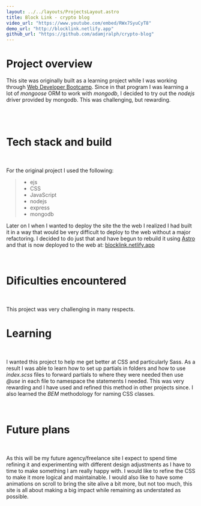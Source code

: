 ```yaml
---
layout: ../../layouts/ProjectsLayout.astro
title: Block Link - crypto blog
video_url: "https://www.youtube.com/embed/RWx7SyuCyT8"
demo_url: "http://blocklink.netlify.app"
github_url: "https://github.com/adamjralph/crypto-blog"
---
```


# Project overview

This site was originally built as a learning project while I was working through [Web Developer Bootcamp](https://www.udemy.com/course/the-web-developer-bootcamp).
Since in that program I was learning a lot of _mongoose_ ORM to work with _mongodb_, I decided to try out the _nodejs_ driver provided by mongodb. This was challenging, but rewarding.

</p>

<br><br>

# Tech stack and build

<br>

For the original project I used the following:

> -   ejs
> -   CSS
> -   JavaScript
> -   nodejs
> -   express
> -   mongodb

Later on I when I wanted to deploy the site the the web I realized I had built it in a way that would be very difficult to deploy to the web without a major refactoring. I decided to do just that and have begun to rebuild it using [Astro](http://astro.build) and that is now deployed to the web at: [blocklink.netlify.app](http://blocklink.netlify.app)

<br>

# Dificulties encountered

<br>

This project was very challenging in many respects.
<br>

# Learning

<br>

I wanted this project to help me get better at CSS and particularly
Sass. As a result I was able to learn how to set up partials in folders
and how to use _index.scss_ files to forward partials to where they were
needed then use _@use_ in each file to namespace the statements I needed.
This was very rewarding and I have used and refined this method in other
projects since. I also learned the _BEM_ methodology for naming CSS
classes.

<br>

# Future plans

<br>

As this will be my future agency/freelance site I expect to spend time
refining it and experimenting with different design adjustments as I
have to time to make something I am really happy with. I would like to
refine the CSS to make it more logical and maintainable. I would also
like to have some animations on scroll to bring the site alive a bit
more, but not too much, this site is all about making a big impact while
remaining as understated as possible.
